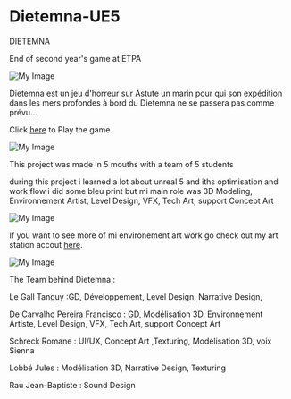 # Dietemna-UE5
DIETEMNA

End of second year's game at ETPA

![My Image](IMG05.png)

Dietemna est un jeu d'horreur sur Astute un marin pour qui son expédition 
dans les mers profondes à bord du Dietemna  ne se passera pas comme prévu...

Click [here](https://lefran6.itch.io/dietemna) to Play the game.

![My Image](IMG05.png)

This project was made in 5 mouths with a team of 5 students 

during this project i learned a lot about unreal 5 and iths optimisation
and work flow i did some bleu print but mi main role was 3D Modeling, 
Environnement Artist, Level Design, VFX, Tech Art, support Concept Art 

![My Image](IMG05.png)

If you want to see more of mi environement art work go check
out my art station accout [here](https://www.artstation.com/lefran6).

![My Image](IMG05.png)

The Team behind Dietemna :

Le Gall Tanguy :GD, Développement, Level Design, Narrative Design, 

De Carvalho Pereira Francisco : GD, Modélisation 3D, Environnement Artiste, Level Design, VFX, Tech Art, support Concept Art 

Schreck Romane : UI/UX, Concept Art ,Texturing, Modélisation 3D, voix Sienna

Lobbé Jules : Modélisation 3D, Narrative Design, Texturing

Rau Jean-Baptiste : Sound Design
